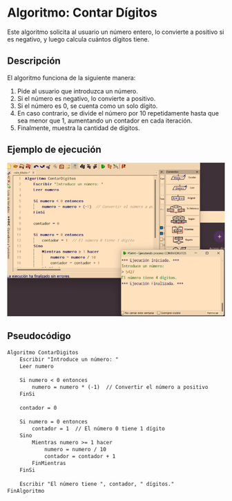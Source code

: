 # Algoritmo: Contar Dígitos

Este algoritmo solicita al usuario un número entero, lo convierte a positivo si es negativo, y luego calcula cuántos dígitos tiene.

## Descripción

El algoritmo funciona de la siguiente manera:

1. Pide al usuario que introduzca un número.
2. Si el número es negativo, lo convierte a positivo.
3. Si el número es 0, se cuenta como un solo dígito.
4. En caso contrario, se divide el número por 10 repetidamente hasta que sea menor que 1, aumentando un contador en cada iteración.
5. Finalmente, muestra la cantidad de dígitos.

## Ejemplo de ejecución

![Ejemplo de ejecución del algoritmo](ContarDigitos.png)

## Pseudocódigo

```pseudocode
Algoritmo ContarDigitos 
    Escribir "Introduce un número: "
    Leer numero

    Si numero < 0 entonces
        numero = numero * (-1)  // Convertir el número a positivo
    FinSi

    contador = 0

    Si numero = 0 entonces
        contador = 1  // El número 0 tiene 1 dígito
    Sino
        Mientras numero >= 1 hacer
            numero = numero / 10
            contador = contador + 1
        FinMientras
    FinSi

    Escribir "El número tiene ", contador, " dígitos."
FinAlgoritmo
